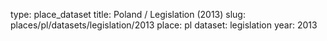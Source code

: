 type: place_dataset
title: Poland / Legislation (2013)
slug: places/pl/datasets/legislation/2013
place: pl
dataset: legislation
year: 2013
